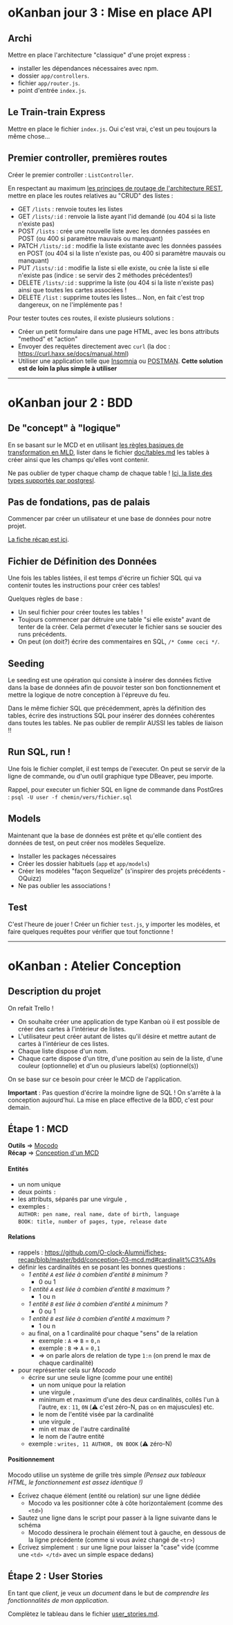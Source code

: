 # oKanban jour 3 : Mise en place API

## Archi

Mettre en place l'architecture "classique" d'une projet express : 
- installer les dépendances nécessaires avec npm.
- dossier `app/controllers`.
- fichier `app/router.js`.
- point d'entrée `index.js`.

## Le Train-train Express

Mettre en place le fichier `index.js`. Oui c'est vrai, c'est un peu toujours la même chose...

## Premier controller, premières routes

Créer le premier controller : `ListController`.

En respectant au maximum [les principes de routage de l'architecture REST](https://fr.wikipedia.org/wiki/Representational_state_transfer#Relation_entre_URI_et_m.C3.A9thodes_HTTP), mettre en place les routes relatives au "CRUD" des listes :
- GET `/lists` : renvoie toutes les listes
- GET `/lists/:id` : renvoie la liste ayant l'id demandé (ou 404 si la liste n'existe pas)
- POST `/lists` : crée une nouvelle liste avec les données passées en POST (ou 400 si paramètre mauvais ou manquant)
- PATCH `/lists/:id` : modifie la liste existante avec les données passées en POST (ou 404 si la liste n'existe pas, ou 400 si paramètre mauvais ou manquant)
- PUT `/lists/:id` : modifie la liste si elle existe, ou crée la liste si elle n'existe pas (indice : se servir des 2 méthodes précédentes!)
- DELETE `/lists/:id` : supprime la liste (ou 404 si la liste n'existe pas) ainsi que toutes les cartes associées !
- DELETE `/list` : supprime toutes les listes... Non, en fait c'est trop dangereux, on ne l'implémente pas !

Pour tester toutes ces routes, il existe plusieurs solutions : 
- Créer un petit formulaire dans une page HTML, avec les bons attributs "method" et "action"
- Envoyer des requêtes directement avec `curl` (la doc : https://curl.haxx.se/docs/manual.html)
- Utiliser une application telle que [Insomnia](https://support.insomnia.rest/article/23-installation#ubuntu) ou [POSTMAN](https://www.getpostman.com/). **Cette solution est de loin la plus simple à utiliser**


---

# oKanban jour 2 : BDD

## De "concept" à "logique"

En se basant sur le MCD et en utilisant [les règles basiques de transformation en MLD](https://github.com/O-clock-Alumni/fiches-recap/blob/master/bdd/conception-04-mld.md), lister dans le fichier [doc/tables.md](./doc/tables.md) les tables à créer ainsi que les champs qu'elles vont contenir.

Ne pas oublier de typer chaque champ de chaque table ! [Ici, la liste des types supportés par postgresl](https://www.postgresql.org/docs/9.2/datatype.html#DATATYPE-TABLE).

## Pas de fondations, pas de palais

Commencer par créer un utilisateur et une base de données pour notre projet.

[La fiche récap est ici](TODO).


## Fichier de Définition des Données

Une fois les tables listées, il est temps d'écrire un fichier SQL qui va contenir toutes les instructions pour créer ces tables!

Quelques règles de base :
- Un seul fichier pour créer toutes les tables !
- Toujours commencer par détruire une table "si elle existe" avant de tenter de la créer. Cela permet d'executer le fichier sans se soucier des runs précédents.
- On peut (on doit?) écrire des commentaires en SQL, `/* Comme ceci */`.

## Seeding

Le seeding est une opération qui consiste à insérer des données fictive dans la base de données afin de pouvoir tester son bon fonctionnement et mettre la logique de notre conception à l'épreuve du feu.

Dans le même fichier SQL que précédemment, après la définition des tables, écrire des instructions SQL pour insérer des données cohérentes dans toutes les tables. Ne pas oublier de remplir AUSSI les tables de liaison !!

## Run SQL, run !

Une fois le fichier complet, il est temps de l'executer. On peut se servir de la ligne de commande, ou d'un outil graphique type DBeaver, peu importe.

Rappel, pour executer un fichier SQL en ligne de commande dans PostGres : `psql -U user -f chemin/vers/fichier.sql`

## Models

Maintenant que la base de données est prête et qu'elle contient des données de test, on peut créer nos modèles Sequelize.

- Installer les packages nécessaires
- Créer les dossier habituels (`app` et `app/models`)
- Créer les modèles "façon Sequelize" (s'inspirer des projets précédents - OQuizz)
- Ne pas oublier les associations !

## Test

C'est l'heure de jouer ! Créer un fichier `test.js`, y importer les modèles, et faire quelques requêtes pour vérifier que tout fonctionne !

---

# oKanban : Atelier Conception

## Description du projet

On refait Trello !
* On souhaite créer une application de type Kanban où il est possible de créer des cartes à l'intérieur de listes.
* L'utilisateur peut créer autant de listes qu'il désire et mettre autant de cartes à l'intérieur de ces listes.
* Chaque liste dispose d'un nom.
* Chaque carte dispose d'un titre, d'une position au sein de la liste, d'une couleur (optionnelle) et d'un ou plusieurs label(s) (optionnel(s))

On se base sur ce besoin pour créer le MCD de l'application.

**Important** : Pas question d'écrire la moindre ligne de SQL ! On s'arrête à la conception aujourd'hui. La mise en place effective de la BDD, c'est pour demain.

## Étape 1 : MCD

**Outils** => [Mocodo](http://mocodo.wingi.net/)  
**Récap** => [Conception d'un MCD](https://github.com/O-clock-Alumni/fiches-recap/blob/master/bdd/conception-03-mcd.md)

#### Entités

- un nom unique
- deux points `:`
- les attributs, séparés par une virgule `,`
- exemples :  
`AUTHOR: pen name, real name, date of birth, language`  
`BOOK: title, number of pages, type, release date`

#### Relations

- rappels : https://github.com/O-clock-Alumni/fiches-recap/blob/master/bdd/conception-03-mcd.md#cardinalit%C3%A9s
- définir les cardinalités en se posant les bonnes questions :
  - _1 entité `A` est liée à combien d'entité `B` minimum ?_
      - 0 ou 1
  - _1 entité `A` est liée à combien d'entité `B` maximum ?_
      - 1 ou n
  - _1 entité `B` est liée à combien d'entité `A` minimum ?_
      - 0 ou 1
  - _1 entité `B` est liée à combien d'entité `A` maximum ?_
      - 1 ou n
  - au final, on a 1  cardinalité pour chaque "sens" de la relation
      - exemple : `A` => `B` = `0,n`
      - exemple : `B` => `A` = `0,1`
      - => on parle alors de relation de type `1:n` (on prend le max de chaque cardinalité)
- pour représenter cela sur _Mocodo_
  - écrire sur une seule ligne (comme pour une entité)
    - un nom unique pour la relation
    - une virgule `,`
    - minimum et maximum d'une des deux cardinalités, collés l'un à l'autre, ex : `11`, `0N` (:warning: c'est zéro-N, pas `on` en majuscules) etc.
    - le nom de l'entité visée par la cardinalité
    - une virgule `,`
    - min et max de l'autre cardinalité
    - le nom de l'autre entité
  - exemple : `writes, 11 AUTHOR, 0N BOOK` (:warning: zéro-N)

#### Positionnement

Mocodo utilise un système de grille très simple _(Pensez aux tableaux HTML, le fonctionnement est assez identique !)_

- Écrivez chaque élément (entité ou relation) sur une ligne dédiée
  - Mocodo va les positionner côte à côte horizontalement (comme des `<td>`)
- Sautez une ligne dans le script pour passer à la ligne suivante dans le schéma
  - Mocodo dessinera le prochain élément tout à gauche, en dessous de la ligne précédente (comme si vous aviez changé de `<tr>`)
- Écrivez simplement `:` sur une ligne pour laisser la "case" vide (comme une `<td> </td>` avec un simple espace dedans)

## Étape 2 : User Stories 

En tant que _client_, je veux _un document_ dans le but de _comprendre les fonctionnalités de mon application_.

Complètez le tableau dans le fichier [user_stories.md](./user_stories.md).
